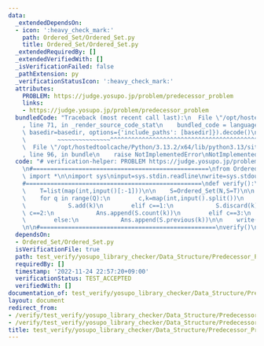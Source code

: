 ```yaml
---
data:
  _extendedDependsOn:
  - icon: ':heavy_check_mark:'
    path: Ordered_Set/Ordered_Set.py
    title: Ordered_Set/Ordered_Set.py
  _extendedRequiredBy: []
  _extendedVerifiedWith: []
  _isVerificationFailed: false
  _pathExtension: py
  _verificationStatusIcon: ':heavy_check_mark:'
  attributes:
    PROBLEM: https://judge.yosupo.jp/problem/predecessor_problem
    links:
    - https://judge.yosupo.jp/problem/predecessor_problem
  bundledCode: "Traceback (most recent call last):\n  File \"/opt/hostedtoolcache/Python/3.13.2/x64/lib/python3.13/site-packages/onlinejudge_verify/documentation/build.py\"\
    , line 71, in _render_source_code_stat\n    bundled_code = language.bundle(stat.path,\
    \ basedir=basedir, options={'include_paths': [basedir]}).decode()\n          \
    \         ~~~~~~~~~~~~~~~^^^^^^^^^^^^^^^^^^^^^^^^^^^^^^^^^^^^^^^^^^^^^^^^^^^^^^^^^^^^^^^^^^\n\
    \  File \"/opt/hostedtoolcache/Python/3.13.2/x64/lib/python3.13/site-packages/onlinejudge_verify/languages/python.py\"\
    , line 96, in bundle\n    raise NotImplementedError\nNotImplementedError\n"
  code: "# verification-helper: PROBLEM https://judge.yosupo.jp/problem/predecessor_problem\n\
    \n#==================================================\nfrom Ordered_Set.Ordered_Set\
    \ import *\n\nimport sys\ninput=sys.stdin.readline\nwrite=sys.stdout.write\n\n\
    #==================================================\ndef verify():\n    N,Q=map(int,input().split())\n\
    \    T=list(map(int,input()[:-1]))\n\n    S=Ordered_Set(N,S=T)\n\n    Ans=[]\n\
    \    for q in range(Q):\n        c,k=map(int,input().split())\n        if c==0:\n\
    \            S.add(k)\n        elif c==1:\n            S.discard(k)\n        elif\
    \ c==2:\n            Ans.append(S.count(k))\n        elif c==3:\n            Ans.append(S.next(k))\n\
    \        else:\n            Ans.append(S.previous(k))\n\n    write(\"\\n\".join(map(str,Ans)))\n\
    \n\n#==================================================\nverify()\n"
  dependsOn:
  - Ordered_Set/Ordered_Set.py
  isVerificationFile: true
  path: test_verify/yosupo_library_checker/Data_Structure/Predecessor_Problem-Ordered_Set.test.py
  requiredBy: []
  timestamp: '2022-11-24 22:57:20+09:00'
  verificationStatus: TEST_ACCEPTED
  verifiedWith: []
documentation_of: test_verify/yosupo_library_checker/Data_Structure/Predecessor_Problem-Ordered_Set.test.py
layout: document
redirect_from:
- /verify/test_verify/yosupo_library_checker/Data_Structure/Predecessor_Problem-Ordered_Set.test.py
- /verify/test_verify/yosupo_library_checker/Data_Structure/Predecessor_Problem-Ordered_Set.test.py.html
title: test_verify/yosupo_library_checker/Data_Structure/Predecessor_Problem-Ordered_Set.test.py
---
```

